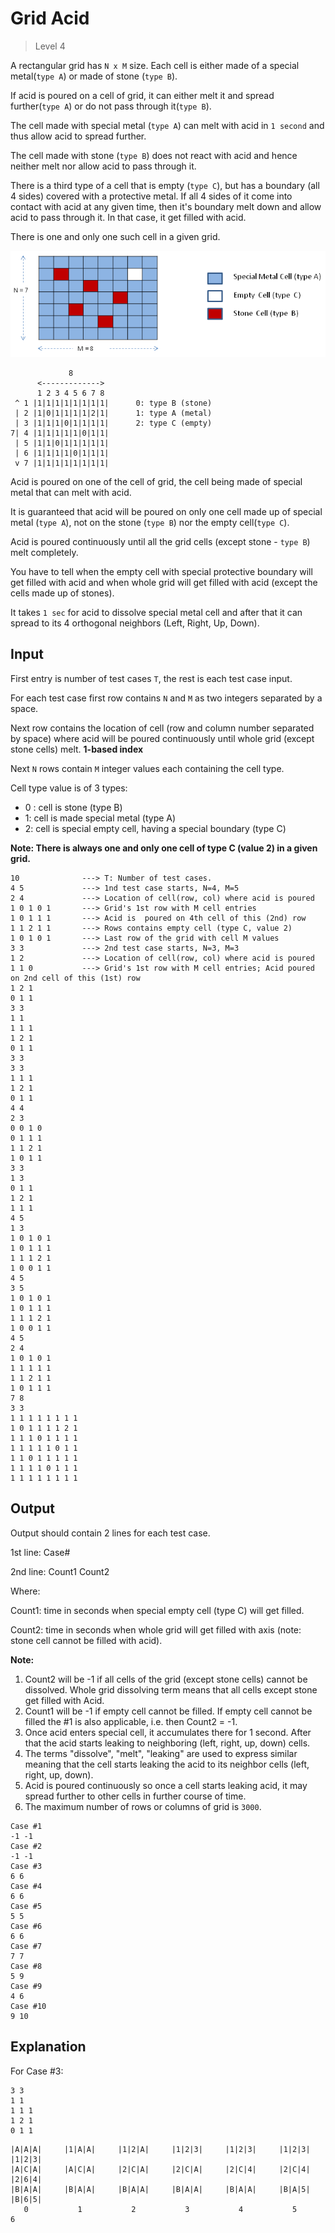 # Grid Acid
>
> Level 4

A rectangular grid has `N x M` size. 
Each cell is either made of a special metal(`type A`) or made of stone (`type B`).

If acid is poured on a cell of grid, it can either melt it and spread further(`type A`) or do not pass through it(`type B`).

The cell made with special metal (`type A`) can melt with acid in `1 second` and thus allow acid to spread further.

The cell made with stone (`type B`) does not react with acid and hence neither melt nor allow acid to pass through it.

There is a third type of a cell that is empty (`type C`), but has a boundary (all 4 sides) covered with a protective metal.
If all 4 sides of it come into contact with acid at any given time, then it's boundary melt down and allow acid to pass through it.
In that case, it get filled with acid.

There is one and only one such cell in a given grid.

![A grid of 7 x 8 size as example](fig1.png)

```
             8
      <------------->
      1 2 3 4 5 6 7 8
 ^ 1 |1|1|1|1|1|1|1|1|      0: type B (stone)
 | 2 |1|0|1|1|1|1|2|1|      1: type A (metal)
 | 3 |1|1|1|0|1|1|1|1|      2: type C (empty)
7| 4 |1|1|1|1|1|0|1|1|
 | 5 |1|1|0|1|1|1|1|1|
 | 6 |1|1|1|1|0|1|1|1|
 v 7 |1|1|1|1|1|1|1|1|
```

Acid is poured on one of the cell of grid, the cell being made of special metal that can melt with acid.

It is guaranteed that acid will be poured on only one cell made up of special metal (`type A`), not on the stone (`type B`) nor the empty cell(`type C`).

Acid is poured continuously until all the grid cells (except stone - `type B`) melt completely.

You have to tell when the empty cell with special protective boundary will get filled with acid and when whole grid will get filled with acid (except the cells made up of stones).

It takes `1 sec` for acid to dissolve special metal cell and after that it can spread to its 4 orthogonal neighbors (Left, Right, Up, Down).

## Input

First entry is number of test cases `T`, the rest is each test case input.

For each test case first row contains `N` and `M` as two integers separated by a space.

Next row contains the location of cell (row and column number separated by space) where acid will be poured continuously until whole grid (except stone cells) melt. **1-based index**

Next `N` rows contain `M` integer values each containing the cell type.

Cell type value is of 3 types:
- 0 : cell is stone (type B)
- 1:  cell is made special metal (type A)
- 2:  cell is special empty cell, having a special boundary (type C)

**Note:  There is always one and only one cell of type C (value 2) in a given grid.**

```
10              ---> T: Number of test cases.
4 5             ---> 1nd test case starts, N=4, M=5
2 4             ---> Location of cell(row, col) where acid is poured
1 0 1 0 1       ---> Grid's 1st row with M cell entries
1 0 1 1 1       ---> Acid is  poured on 4th cell of this (2nd) row
1 1 2 1 1       ---> Rows contains empty cell (type C, value 2)
1 0 1 0 1       ---> Last row of the grid with cell M values
3 3             ---> 2nd test case starts, N=3, M=3
1 2             ---> Location of cell(row, col) where acid is poured
1 1 0           ---> Grid's 1st row with M cell entries; Acid poured on 2nd cell of this (1st) row
1 2 1
0 1 1
3 3
1 1
1 1 1
1 2 1
0 1 1
3 3
3 3
1 1 1
1 2 1
0 1 1
4 4
2 3
0 0 1 0
0 1 1 1
1 1 2 1
1 0 1 1
3 3
1 3
0 1 1
1 2 1
1 1 1
4 5
1 3
1 0 1 0 1
1 0 1 1 1
1 1 1 2 1
1 0 0 1 1
4 5
3 5
1 0 1 0 1
1 0 1 1 1
1 1 1 2 1
1 0 0 1 1
4 5
2 4
1 0 1 0 1
1 1 1 1 1
1 1 2 1 1
1 0 1 1 1
7 8
3 3
1 1 1 1 1 1 1 1
1 0 1 1 1 1 2 1
1 1 1 0 1 1 1 1
1 1 1 1 1 0 1 1
1 1 0 1 1 1 1 1
1 1 1 1 0 1 1 1
1 1 1 1 1 1 1 1
```

## Output

Output should contain 2 lines for each test case.

1st line:   Case#

2nd line:   Count1  Count2

Where:

Count1:  time in seconds when special empty cell (type C) will get filled.

Count2:  time in seconds when whole grid will get filled with axis (note: stone cell cannot be filled with acid).

**Note:**

1. Count2 will be -1 if all cells of the grid (except stone cells) cannot be dissolved.
   Whole grid dissolving term means that all cells except stone get filled with Acid.
2. Count1 will be -1 if empty cell cannot be filled.
   If empty cell cannot be filled the #1 is also applicable, i.e. then Count2 = -1.
3. Once acid enters special cell, it accumulates there for 1 second.
   After that the acid starts leaking to neighboring (left, right, up, down) cells.
4. The terms "dissolve", "melt", "leaking" are used to express similar meaning that the cell starts leaking the acid to its neighbor cells (left, right, up, down).
5. Acid is poured continuously so once a cell starts leaking acid, it may spread further to other cells in further course of time.
6. The maximum number of rows or columns of grid is `3000`.

```
Case #1
-1 -1
Case #2
-1 -1
Case #3
6 6
Case #4
6 6
Case #5
5 5
Case #6
6 6
Case #7
7 7
Case #8
5 9
Case #9
4 6
Case #10
9 10
```

## Explanation

For Case #3:
```
3 3
1 1
1 1 1	
1 2 1
0 1 1
```
```
|A|A|A|     |1|A|A|     |1|2|A|     |1|2|3|     |1|2|3|     |1|2|3|     |1|2|3|
|A|C|A|     |A|C|A|     |2|C|A|     |2|C|A|     |2|C|4|     |2|C|4|     |2|6|4|
|B|A|A|     |B|A|A|     |B|A|A|     |B|A|A|     |B|A|A|     |B|A|5|     |B|6|5|
   0           1           2           3           4           5           6
```
